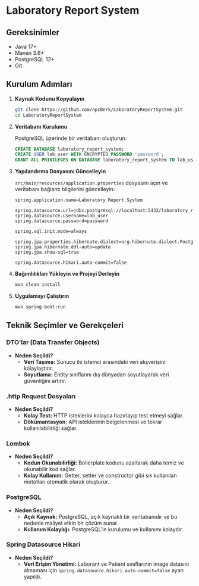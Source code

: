 ﻿# Laboratory Report System

## Gereksinimler

- Java 17+
- Maven 3.6+
- PostgreSQL 12+
- Git

## Kurulum Adımları

1. **Kaynak Kodunu Kopyalayın**

    ```sh
    git clone https://github.com/npcBerk/LaboratoryReportSystem.git
    cd LaboratoryReportSystem
    ```

2. **Veritabanı Kurulumu**

   PostgreSQL üzerinde bir veritabanı oluşturun:

    ```sql
    CREATE DATABASE laboratory_report_system;
    CREATE USER lab_user WITH ENCRYPTED PASSWORD 'password';
    GRANT ALL PRIVILEGES ON DATABASE laboratory_report_system TO lab_user;
    ```

3. **Yapılandırma Dosyasını Güncelleyin**

   `src/main/resources/application.properties` dosyasını açın ve veritabanı bağlantı bilgilerini güncelleyin:

    ```properties
    spring.application.name=Laboratory Report System
   
    spring.datasource.url=jdbc:postgresql://localhost:5432/laboratory_report_system
    spring.datasource.username=lab_user
    spring.datasource.password=password
   
    spring.sql.init.mode=always
   
    spring.jpa.properties.hibernate.dialect=org.hibernate.dialect.PostgreSQLDialect
    spring.jpa.hibernate.ddl-auto=update
    spring.jpa.show-sql=true
   
    spring.datasource.hikari.auto-commit=false
    ```

4. **Bağımlılıkları Yükleyin ve Projeyi Derleyin**

    ```sh
    mvn clean install
    ```

5. **Uygulamayı Çalıştırın**

    ```sh
    mvn spring-boot:run
    ```


## Teknik Seçimler ve Gerekçeleri

### DTO'lar (Data Transfer Objects)
- **Neden Seçildi?**
   - **Veri Taşıma:** Sunucu ile istemci arasındaki veri alışverişini kolaylaştırır.
   - **Soyutlama:** Entity sınıflarını dış dünyadan soyutlayarak veri güvenliğini artırır.

### .http Request Dosyaları
- **Neden Seçildi?**
   - **Kolay Test:** HTTP isteklerini kolayca hazırlayıp test etmeyi sağlar.
   - **Dökümantasyon:** API isteklerinin belgelenmesi ve tekrar kullanılabilirliği sağlar.

### Lombok
- **Neden Seçildi?**
   - **Kodun Okunabilirliği:** Boilerplate kodunu azaltarak daha temiz ve okunabilir kod sağlar.
   - **Kolay Kullanım:** Getter, setter ve constructor gibi sık kullanılan metotları otomatik olarak oluşturur.

### PostgreSQL
- **Neden Seçildi?**
   - **Açık Kaynak:** PostgreSQL, açık kaynaklı bir veritabanıdır ve bu nedenle maliyet etkin bir çözüm sunar.
   - **Kullanım Kolaylığı:** PostgreSQL'in kurulumu ve kullanımı kolaydır.
### Spring Datasource Hikari
- **Neden Seçildi?**
   - **Veri Erişim Yönetimi:** Laborant ve Patient sınıflarının image datasını almaması için `spring.datasource.hikari.auto-commit=false` ayarı yapıldı.

